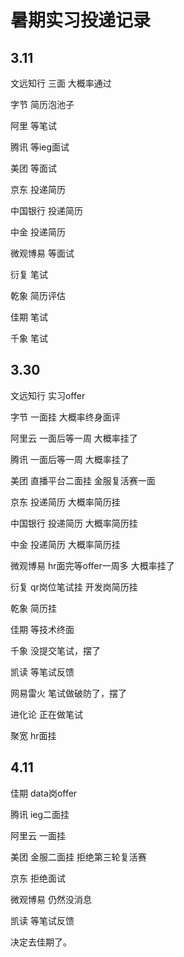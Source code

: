# 暑期实习投递记录

## 3.11

文远知行 三面 大概率通过

字节 简历泡池子

阿里 等笔试

腾讯 等ieg面试

美团 等面试

京东 投递简历

中国银行 投递简历

中金 投递简历

微观博易 等面试

衍复 笔试

乾象 简历评估

佳期 笔试

千象 笔试

## 3.30

文远知行 实习offer

字节 一面挂 大概率终身面评

阿里云 一面后等一周 大概率挂了

腾讯 一面后等一周 大概率挂了

美团 直播平台二面挂 金服复活赛一面

京东 投递简历 大概率简历挂

中国银行 投递简历 大概率简历挂

中金 投递简历 大概率简历挂

微观博易 hr面完等offer一周多 大概率挂了

衍复 qr岗位笔试挂 开发岗简历挂

乾象 简历挂

佳期 等技术终面

千象 没提交笔试，摆了

凯读 等笔试反馈

网易雷火 笔试做破防了，摆了

进化论 正在做笔试

聚宽 hr面挂

## 4.11

佳期 data岗offer

腾讯 ieg二面挂

阿里云 一面挂

美团 金服二面挂 拒绝第三轮复活赛

京东 拒绝面试

微观博易 仍然没消息

凯读 等笔试反馈


决定去佳期了。